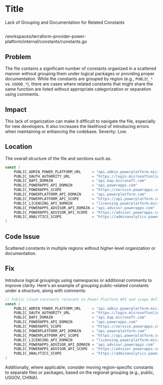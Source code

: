 # Title

Lack of Grouping and Documentation for Related Constants

##

/workspaces/terraform-provider-power-platform/internal/constants/constants.go

## Problem

The file contains a significant number of constants organized in a scattered manner without grouping them under logical packages or providing proper documentation. While the constants are grouped by region (e.g., `PUBLIC_*` vs. `USDOD_*`), there are cases where related constants that might share the same function are listed without appropriate categorization or separation using comments.

## Impact

This lack of organization can make it difficult to navigate the file, especially for new developers. It also increases the likelihood of introducing errors when maintaining or enhancing the codebase. Severity: Low.

## Location

The overall structure of the file and sections such as:

```go
const (
    PUBLIC_ADMIN_POWER_PLATFORM_URL     = "api.admin.powerplatform.microsoft.com"
    PUBLIC_OAUTH_AUTHORITY_URL          = "https://login.microsoftonline.com/"
    PUBLIC_BAPI_DOMAIN                  = "api.bap.microsoft.com"
    PUBLIC_POWERAPPS_API_DOMAIN         = "api.powerapps.com"
    PUBLIC_POWERAPPS_SCOPE              = "https://service.powerapps.com/.default"
    PUBLIC_POWERPLATFORM_API_DOMAIN     = "api.powerplatform.com"
    PUBLIC_POWERPLATFORM_API_SCOPE      = "https://api.powerplatform.com/.default"
    PUBLIC_LICENSING_API_DOMAIN         = "licensing.powerplatform.microsoft.com"
    PUBLIC_POWERAPPS_ADVISOR_API_DOMAIN = "api.advisor.powerapps.com"
    PUBLIC_POWERAPPS_ADVISOR_API_SCOPE  = "https://advisor.powerapps.com/.default"
    PUBLIC_ANALYTICS_SCOPE              = "https://adminanalytics.powerplatform.microsoft.com/.default"
)
```

## Code Issue

Scattered constants in multiple regions without higher-level organization or documentation.

## Fix

Introduce logical groupings using namespaces or additional comments to improve clarity. Here's an example of grouping public-related constants under a structure, along with comments:

```go
// Public cloud constants relevant to Power Platform API and scope definitions
const (
    PUBLIC_ADMIN_POWER_PLATFORM_URL     = "api.admin.powerplatform.microsoft.com"
    PUBLIC_OAUTH_AUTHORITY_URL          = "https://login.microsoftonline.com/"
    PUBLIC_BAPI_DOMAIN                  = "api.bap.microsoft.com"
    PUBLIC_POWERAPPS_API_DOMAIN         = "api.powerapps.com"
    PUBLIC_POWERAPPS_SCOPE              = "https://service.powerapps.com/.default"
    PUBLIC_POWERPLATFORM_API_DOMAIN     = "api.powerplatform.com"
    PUBLIC_POWERPLATFORM_API_SCOPE      = "https://api.powerplatform.com/.default"
    PUBLIC_LICENSING_API_DOMAIN         = "licensing.powerplatform.microsoft.com"
    PUBLIC_POWERAPPS_ADVISOR_API_DOMAIN = "api.advisor.powerapps.com"
    PUBLIC_POWERAPPS_ADVISOR_API_SCOPE  = "https://advisor.powerapps.com/.default"
    PUBLIC_ANALYTICS_SCOPE              = "https://adminanalytics.powerplatform.microsoft.com/.default"
)
```

Additionally, where applicable, consider moving region-specific constants to separate files or packages, based on the regional grouping (e.g., public, USGOV, CHINA).
